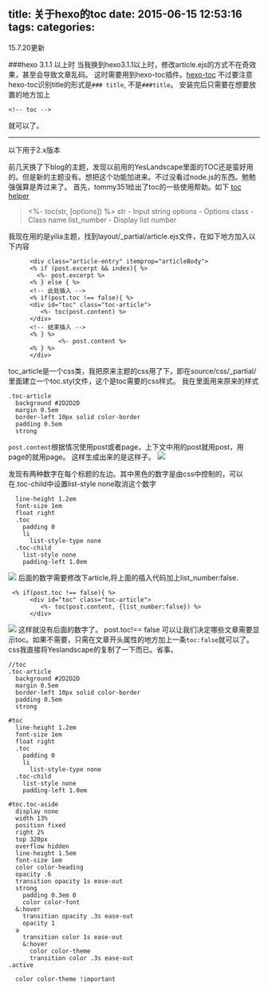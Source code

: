 title: 关于hexo的toc
date: 2015-06-15 12:53:16
tags:
categories:
---


15.7.20更新

###hexo 3.1.1 以上时
当我换到hexo3.1.1以上时，修改article.ejs的方式不在奇效果，甚至会导致文章乱码。
这时需要用到hexo-toc插件。[hexo-toc](https://github.com/bubkoo/hexo-toc)
不过要注意hexo-toc识别title的形式是`### title`, 不是`###title`。
安装完后只需要在想要放置的地方加上
```
<!-- toc -->
```

就可以了。

****************
以下用于2.x版本

  前几天换了下blog的主题，发现以前用的YesLandscape里面的TOC还是蛮好用的。但是新的主题没有。想把这个功能加进来。不过没看过node.js的东西。勉勉强强算是弄过来了。
  首先，tommy351给出了toc的一些使用帮助。如下
  [toc helper](https://github.com/hexojs/hexo/issues/408)

<!--more-->
> <%- toc(str, [options]) %>
str - Input string
options - Options
class - Class name
list_number - Display list number

  我现在用的是yilia主题，找到layout/_partial/article.ejs文件，在如下地方加入以下内容
```
      <div class="article-entry" itemprop="articleBody">
      <% if (post.excerpt && index){ %>
        <%- post.excerpt %>
      <% } else { %>
      <!-- 此处插入 --> 
      <% if(post.toc !== false){ %>
      <div id="toc" class="toc-article">
         <%- toc(post.content) %>
      </div>
      <!-- 结束插入 --> 
      <% } %>
              <%- post.content %>
      <% } %>
      </div>
```

toc_article是一个css类，我把原来主题的css用了下，即在source/css/_partial/里面建立一个toc.styl文件，这个是toc需要的css样式。
我在里面用来原来的样式
```
.toc-article 
  background #2D2D2D
  margin 0.5em
  border-left 10px solid color-border
  padding 0.5em
  strong
```

`post.content`根据情况使用post或者page，上下文中用的post就用post，用page的就用page。
这样生成出来的是这样子。
![](../../../../img/082.png)

发现有两种数字在每个标题的左边。其中黑色的数字是由css中控制的，可以在.toc-child中设置list-style none取消这个数字
```#toc
  line-height 1.2em
  font-size 1em
  float right
  .toc 
    padding 0
    li
      list-style-type none
  .toc-child 
    list-style none
    padding-left 1.0em
```

![](../../../../img/084.png)
后面的数字需要修改下article,将上面的插入代码加上list_number:false.
```
 <% if(post.toc !== false){ %>
      <div id="toc" class="toc-article">
         <%- toc(post.content, {list_number:false}) %>
      </div>
```

![](../../../../img/083.png)
这样就没有后面的数字了。 post.toc!== false 可以让我们决定哪些文章需要显示toc。如果不需要，只需在文章开头属性的地方加上一条`toc:false`就可以了。
css我直接将Yeslandscape的复制了一下而已。省事。
```
//toc
.toc-article 
  background #2D2D2D
  margin 0.5em
  border-left 10px solid color-border
  padding 0.5em
  strong

#toc
  line-height 1.2em
  font-size 1em
  float right
  .toc 
    padding 0
    li
      list-style-type none
  .toc-child 
    list-style none
    padding-left 1.0em

#toc.toc-aside
  display none
  width 13%
  position fixed
  right 2%
  top 320px
  overflow hidden
  line-height 1.5em
  font-size 1em
  color color-heading
  opacity .6
  transition opacity 1s ease-out
  strong
    padding 0.3em 0
    color color-font
  &:hover
    transition opacity .3s ease-out
    opacity 1
  a
    transition color 1s ease-out
    &:hover
      color color-theme
      transition color .3s ease-out
.active
  
  color color-theme !important
```


